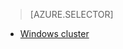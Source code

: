 > [AZURE.SELECTOR]
- [Windows cluster](/documentation/articles/hdinsight-run-samples)

<!---HONumber=67-->